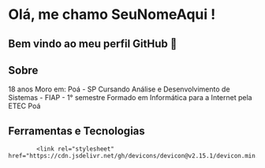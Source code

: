# Olá, me chamo SeuNomeAqui ! 
## Bem vindo ao meu perfil GitHub 👋

## Sobre
18 anos
Moro em: Poá - SP
Cursando Análise e Desenvolvimento de Sistemas - FIAP - 1° semestre
Formado em Informática para a Internet pela ETEC Poá

## Ferramentas e Tecnologias

            <link rel="stylesheet" href="https://cdn.jsdelivr.net/gh/devicons/devicon@v2.15.1/devicon.min.css">
          
